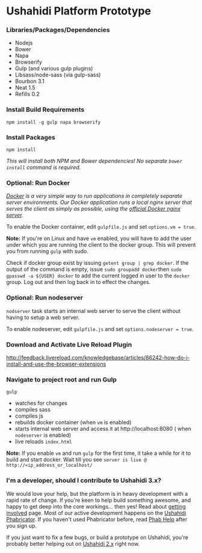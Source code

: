 Ushahidi Platform Prototype
===========================

### Libraries/Packages/Dependencies

* Nodejs
* Bower
* Napa
* Browserify
* Gulp (and various gulp plugins)
* Libsass/node-sass (via gulp-sass)
* Bourbon 3.1
* Neat 1.5
* Refills 0.2

### Install Build Requirements
`npm install -g gulp napa browserify`

### Install Packages
`npm install`

*This will install both NPM and Bower dependencies! No separate `bower install` command is required.*

### Optional: Run Docker

*[Docker](https://www.docker.com/) is a very simple way to run applications in
completely separate server environments. Our Docker application runs a local
nginx server that serves the client as simply as possible, using the
[official Docker nginx server](https://registry.hub.docker.com/_/nginx/).*

To enable the Docker container, edit `gulpfile.js` and set `options.vm = true`.

**Note:** If you're on Linux and have `vm` enabled, you will have to add the user under which you are
running the client to the docker group. This will prevent you from running `gulp` with sudo.

Check if docker group exist by issuing `getent group | grep docker`. If the output of the command
is empty, issue `sudo groupadd docker`then `sudo gpasswd -a ${USER} docker` to add the current logged in user to the `docker` group. Log out and then log back in to effect the changes.

### Optional: Run nodeserver

`nodserver` task starts an internal web server to serve the client without having to setup a web server.

To enable nodeserver, edit `gulpfile.js` and set `options.nodeserver = true`.

### Download and Activate Live Reload Plugin

http://feedback.livereload.com/knowledgebase/articles/86242-how-do-i-install-and-use-the-browser-extensions

### Navigate to project root and run Gulp

`gulp`

* watches for changes
* compiles sass
* compiles js
* rebuilds docker container (when `vm` is enabled)
* starts internal web server and access it at http://localhost:8080 ( when `nodeserver` is enabled)
* live reloads `index.html`

**Note:** If you enable `vm` and run `gulp` for the first time, it take a while for it to build and start docker. Wait till you see `server is live @ http://<ip_address_or_localhost/`

### I'm a developer, should I contribute to Ushahidi 3.x?

We would love your help, but the platform is in heavy development with a rapid rate
of change. If you're keen to help build something awesome, and happy to get deep
into the core workings... then yes! Read about [getting involved](https://wiki.ushahidi.com/display/WIKI/Ushahidi+v3.x+-+Getting+Involved) page.
Most of our active development happens on the [Ushahidi Phabricator](https://phabricator.ushahidi.com/).
If you haven't used Phabricator before, read [Phab Help](https://phabricator.ushahidi.com/w/help/phabricator/) after you sign up.

If you just want to fix a few bugs, or build a prototype on Ushahidi, you're probably
better helping out on [Ushahidi 2.x](https://github.com/ushahidi/Ushahidi_Web) right now.
